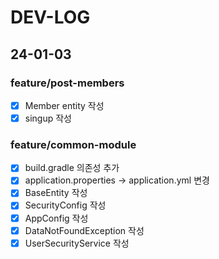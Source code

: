 # DEV-LOG
## 24-01-03
### feature/post-members
- [x] Member entity 작성
- [x] singup 작성

### feature/common-module
- [x] build.gradle 의존성 추가
- [x] application.properties -> application.yml 변경
- [x] BaseEntity 작성
- [x] SecurityConfig 작성
- [x] AppConfig 작성
- [x] DataNotFoundException 작성
- [x] UserSecurityService 작성